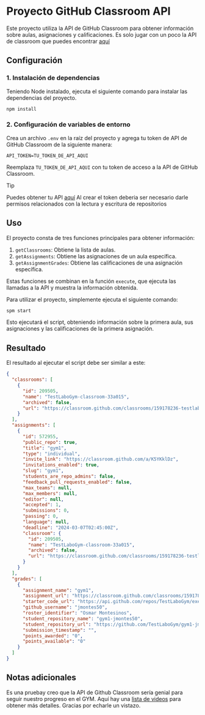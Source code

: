 # Proyecto GitHub Classroom API

Este proyecto utiliza la API de GitHub Classroom para obtener información sobre aulas,
asignaciones y calificaciones. Es solo jugar con un poco la API de classroom que puedes encontrar
[aquí](https://docs.github.com/es/rest/classroom/classroom?apiVersion=2022-11-28)

## Configuración

### 1. Instalación de dependencias

Teniendo Node instalado, ejecuta el siguiente comando para instalar las dependencias del proyecto.

```bash
npm install
```

### 2. Configuración de variables de entorno

Crea un archivo `.env` en la raíz del proyecto y agrega tu token de API de GitHub Classroom de la siguiente manera:

```env
API_TOKEN=TU_TOKEN_DE_API_AQUI
```

Reemplaza `TU_TOKEN_DE_API_AQUI` con tu token de acceso a la API de GitHub Classroom.

> [!TIP]
> Puedes obtener tu API [aquí](https://github.com/settings/tokens)
> Al crear el token deberia ser necesario darle permisos  relacionados con la lectura y escritura de repositorios

## Uso

El proyecto consta de tres funciones principales para obtener información:

1. `getClassrooms`: Obtiene la lista de aulas.
2. `getAssignments`: Obtiene las asignaciones de un aula específica.
3. `getAssignmentGrades`: Obtiene las calificaciones de una asignación específica.

Estas funciones se combinan en la función `execute`, que ejecuta las llamadas a la API y muestra la información obtenida.

Para utilizar el proyecto, simplemente ejecuta el siguiente comando:

```bash
spm start
```

Esto ejecutará el script, obteniendo información sobre la primera aula, sus asignaciones y las calificaciones de la primera asignación.

## Resultado

El resultado al ejecutar el script debe ser similar a este:

```json
{
  "classrooms": [
    {
      "id": 209505,
      "name": "TestLaboGym-classroom-33a015",
      "archived": false,
      "url": "https://classroom.github.com/classrooms/159178236-testlabogym-classroom-33a015"
    }
  ],
  "assignments": [
    {
      "id": 572955,
      "public_repo": true,
      "title": "gym1",
      "type": "individual",
      "invite_link": "https://classroom.github.com/a/K5YKklDz",
      "invitations_enabled": true,
      "slug": "gym1",
      "students_are_repo_admins": false,
      "feedback_pull_requests_enabled": false,
      "max_teams": null,
      "max_members": null,
      "editor": null,
      "accepted": 1,
      "submissions": 0,
      "passing": 0,
      "language": null,
      "deadline": "2024-03-07T02:45:00Z",
      "classroom": {
        "id": 209505,
        "name": "TestLaboGym-classroom-33a015",
        "archived": false,
        "url": "https://classroom.github.com/classrooms/159178236-testlabogym-classroom-33a015"
      }
    }
  ],
  "grades": [
    {
      "assignment_name": "gym1",
      "assignment_url": "https://classroom.github.com/classrooms/159178236-testlabogym-classroom-33a015/assignments/gym1",
      "starter_code_url": "https://api.github.com/repos/TestLaboGym/exercise1",
      "github_username": "jmontes50",
      "roster_identifier": "Osmar Montesinos",
      "student_repository_name": "gym1-jmontes50",
      "student_repository_url": "https://github.com/TestLaboGym/gym1-jmontes50",
      "submission_timestamp": "",
      "points_awarded": "0",
      "points_available": "0"
    }
  ]
}
```

## Notas adicionales

Es una pruebay creo que la API de Github Classroom sería genial para seguir nuestro progreso en el GYM. Aquí hay una [lista de videos](https://www.youtube.com/watch?v=xVVeqIDgCvM&list=PLIRjfNq867bewk3ZGV6Z7a16YDNRCpK3u) para obtener más detalles. Gracias por echarle un vistazo.
